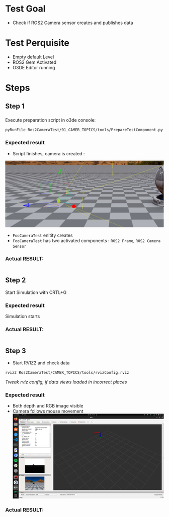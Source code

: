 # Test Goal

 - Check if ROS2 Camera sensor creates and publishes data

# Test Perquisite

 - Empty default Level
 - ROS2 Gem Activated
 - O3DE Editor running

# Steps

## Step 1 

### 
Execute preparation script in o3de console:
```
pyRunFile Ros2CameraTest/01_CAMER_TOPICS/tools/PrepareTestComponent.py
```

### Expected result 

- Script finishes, camera is created : 

![img](./images/Step1Result.png)
- `FooCameraTest` enitity creates
- `FooCameraTest` has two activated components : `ROS2 Frame`, `ROS2 Camera Sensor`

### **Actual RESULT:**

```

```

## Step 2

Start Simulation with CRTL+G

### Expected result 

Simulation starts

### **Actual RESULT:**

```

```

## Step 3

- Start RVIZ2 and check data

```
rviz2 Ros2CameraTest/CAMER_TOPICS/tools/rvizConfig.rviz
```

*Tweak rviz config, if data views loaded in incorrect places*

### Expected result 

- Both depth and RGB image visible
- Camera follows mouse movement
![imgStep3](./images/Step3Result.png)
### **Actual RESULT:**

```

```